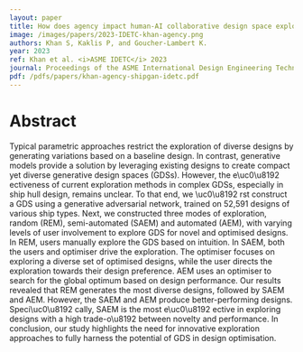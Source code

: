 ```yaml
---
layout: paper
title: How does agency impact human-AI collaborative design space exploration? A case study on ship design with deep generative models
image: /images/papers/2023-IDETC-khan-agency.png
authors: Khan S, Kaklis P, and Goucher-Lambert K.
year: 2023
ref: Khan et al. <i>ASME IDETC</i> 2023
journal: Proceedings of the ASME International Design Engineering Technical Conferences (2023).
pdf: /pdfs/papers/khan-agency-shipgan-idetc.pdf
---
```


# Abstract	

Typical parametric approaches restrict the exploration of diverse designs by generating variations based on a baseline
design. In contrast, generative models provide a solution by leveraging existing designs to create compact yet diverse
generative design spaces (GDSs). However, the e\uc0\u8192 ectiveness of current exploration methods in complex GDSs,
especially in ship hull design, remains unclear. To that end, we \uc0\u8192 rst construct a GDS using a generative adversarial
network, trained on 52,591 designs of various ship types. Next, we constructed three modes of exploration, random
(REM), semi-automated (SAEM) and automated (AEM), with varying levels of user involvement to explore GDS
for novel and optimised designs. In REM, users manually explore the GDS based on intuition. In SAEM, both the
users and optimiser drive the exploration. The optimiser focuses on exploring a diverse set of optimised designs,
while the user directs the exploration towards their design preference. AEM uses an optimiser to search for the
global optimum based on design performance. Our results revealed that REM generates the most diverse designs,
followed by SAEM and AEM. However, the SAEM and AEM produce better-performing designs. Speci\uc0\u8192 cally, SAEM
is the most e\uc0\u8192 ective in exploring designs with a high trade-o\u8192  between novelty and performance. In conclusion, our
study highlights the need for innovative exploration approaches to fully harness the potential of GDS in design
optimisation.
